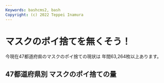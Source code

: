 ```yaml
---
Keywords: bashcms2, bash
Copyright: (c) 2022 Teppei Inamura
---
```


# **マスクのポイ捨てを無くそう！**

今現在47都道府県のマスクのポイ捨ての現状は
年間63,264枚以上あります。

## 47都道府県別 マスクのポイ捨ての量



